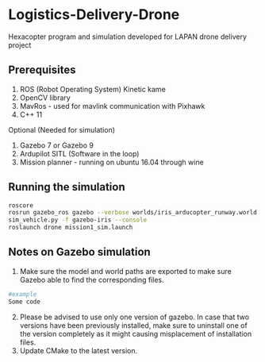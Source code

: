 # Logistics-Delivery-Drone
Hexacopter program and simulation developed for LAPAN drone delivery project

## Prerequisites
1. ROS (Robot Operating System) Kinetic kame
2. OpenCV library
3. MavRos - used for mavlink communication with Pixhawk
4. C++ 11

Optional (Needed for simulation)
1. Gazebo 7 or Gazebo 9
2. Ardupilot SITL (Software in the loop)
3. Mission planner - running on ubuntu 16.04 through wine

## Running the simulation
```bash 
roscore
rosrun gazebo_ros gazebo --verbose worlds/iris_arducopter_runway.world
sim_vehicle.py -f gazebo-iris --console
roslaunch drone mission1_sim.launch
```

## Notes on Gazebo simulation
1. Make sure the model and world paths are exported to make sure Gazebo able to find the corresponding files.

```bash
#example
Some code 
```

2. Please be advised to use only one version of gazebo. In case that two versions have been previously installed, make sure to uninstall one of the version completely as it might causing misplacement of installation files.
3. Update CMake to the latest version.
